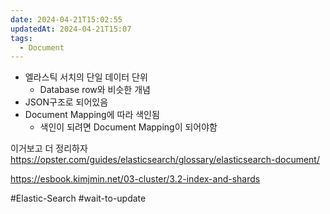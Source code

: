```yaml
---
date: 2024-04-21T15:02:55
updatedAt: 2024-04-21T15:07
tags:
  - Document
---
```

- 엘라스틱 서치의 단일 데이터 단위
	- Database row와 비슷한 개념
- JSON구조로 되어있음
- Document Mapping에 따라 색인됨
	- 색인이 되려면 Document Mapping이 되어야함



이거보고 더 정리하자
https://opster.com/guides/elasticsearch/glossary/elasticsearch-document/


https://esbook.kimjmin.net/03-cluster/3.2-index-and-shards


#Elastic-Search 
#wait-to-update 
